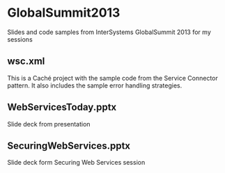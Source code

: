 GlobalSummit2013
================

Slides and code samples from InterSystems GlobalSummit 2013 for my sessions

wsc.xml
-------
This is a Caché project with the sample code from the Service Connector pattern.
It also includes the sample error handling strategies.

WebServicesToday.pptx
---------------------

Slide deck from presentation

SecuringWebServices.pptx
------------------------
Slide deck form Securing Web Services session

